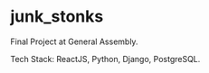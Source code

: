 # junk_stonks

Final Project at General Assembly.

Tech Stack: ReactJS, Python, Django, PostgreSQL. 
